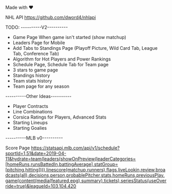 Made with ❤️


NHL API
https://github.com/dword4/nhlapi

TODO:
----------V2----------
- Game Page When game isn't started (show matchup)
- Leaders Page for Mobile
- Add Tabs to Standings Page (Playoff Picture, Wild Card Tab, League Tab, Conference Tab)
- Algorithm for Hot Players and Power Rankings
- Schedule Page, Schedule Tab for Team page
- 3 stars to game page
- Standings history
- Team stats history
- Team page for any season

----------Other Ideas----------
- Player Contracts
- Line Combinations
- Corsica Ratings for Players, Advanced Stats
- Starting Lineups
- Starting Goalies

----------MLB v0----------

Score Page
https://statsapi.mlb.com/api/v1/schedule?sportId=1,51&date=2019-04-11&hydrate=team(leaders(showOnPreview(leaderCategories=[homeRuns,runsBattedIn,battingAverage],statGroup=[pitching,hitting]))),linescore(matchup,runners),flags,liveLookin,review,broadcasts(all),decisions,person,probablePitcher,stats,homeRuns,previousPlay,game(content(media(featured,epg),summary),tickets),seriesStatus(useOverride=true)&leagueId=103,104,420
